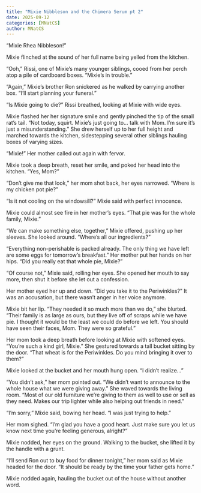 ```yaml
---
title: "Mixie Nibbleson and the Chimera Serum pt 2"
date: 2025-09-12
categories: [MNatCS]
author: MNatCS
---
```


“Mixie Rhea Nibbleson!”

Mixie flinched at the sound of her full name being yelled from the kitchen.

“Ooh,” Rissi, one of Mixie’s many younger siblings, cooed from her perch atop a pile of cardboard boxes. “Mixie’s in trouble.”

“Again,” Mixie’s brother Ron snickered as he walked by carrying another box. “I’ll start planning your funeral.”

“Is Mixie going to die?” Rissi breathed, looking at Mixie with wide eyes.

Mixie flashed her her signature smile and gently pinched the tip of the small rat’s tail. “Not today, squirt. Mixie’s just going to… talk with Mom. I’m sure it’s just a misunderstanding.” She drew herself up to her full height and marched towards the kitchen, sidestepping several other siblings hauling boxes of varying sizes.

“Mixie!” Her mother called out again with fervor.

Mixie took a deep breath, reset her smile, and poked her head into the kitchen. “Yes, Mom?”

“Don’t give me that look,” her mom shot back, her eyes narrowed. “Where is my chicken pot pie?”

“Is it not cooling on the windowsill?” Mixie said with perfect innocence.

Mixie could almost see fire in her mother’s eyes. “That pie was for the whole family, Mixie.”

“We can make something else, together,” Mixie offered, pushing up her sleeves. She looked around. “Where’s all our ingredients?”

“Everything non-perishable is packed already. The only thing we have left are some eggs for tomorrow’s breakfast.” Her mother put her hands on her hips. “Did you really eat that whole pie, Mixie?”

“Of course not,” Mixie said, rolling her eyes. She opened her mouth to say more, then shut it before she let out a confession.

Her mother eyed her up and down. “Did you take it to the Periwinkles?” It was an accusation, but there wasn’t anger in her voice anymore.

Mixie bit her lip. “They needed it so much more than we do,” she blurted. “Their family is as large as ours, but they live off of scraps while we have pie. I thought it would be the least we could do before we left. You should have seen their faces, Mom. They were so grateful.”

Her mom took a deep breath before looking at Mixie with softened eyes. “You’re such a kind girl, Mixie.” She gestured towards a tall bucket sitting by the door. “That wheat is for the Periwinkles. Do you mind bringing it over to them?”

Mixie looked at the bucket and her mouth hung open. “I didn’t realize…”

“You didn’t ask,” her mom pointed out. “We didn’t want to announce to the whole house what we were giving away.” She waved towards the living room. “Most of our old furniture we’re giving to them as well to use or sell as they need. Makes our trip lighter while also helping out friends in need.”

“I’m sorry,” Mixie said, bowing her head. “I was just trying to help.”

Her mom sighed. “I’m glad you have a good heart. Just make sure you let us know next time you’re feeling generous, alright?”

Mixie nodded, her eyes on the ground. Walking to the bucket, she lifted it by the handle with a grunt.

“I’ll send Ron out to buy food for dinner tonight,” her mom said as Mixie headed for the door. “It should be ready by the time your father gets home.”

Mixie nodded again, hauling the bucket out of the house without another word.
